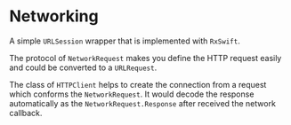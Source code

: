 # Networking

A simple `URLSession` wrapper that is implemented with `RxSwift`.

The protocol of `NetworkRequest` makes you define the HTTP request easily and could be converted to a `URLRequest`.

The class of `HTTPClient` helps to create the connection from a request which conforms the `NetworkRequest`. It would decode the response automatically as the `NetworkRequest.Response` after received the network callback.
